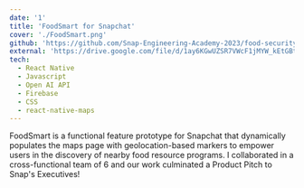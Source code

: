 ```yaml
---
date: '1'
title: 'FoodSmart for Snapchat'
cover: './FoodSmart.png'
github: 'https://github.com/Snap-Engineering-Academy-2023/food-security'
external: 'https://drive.google.com/file/d/1ay6KGwUZSR7VWcF1jMYW_kEtGBtdCfJX/view?usp=sharing/'
tech:
  - React Native
  - Javascript
  - Open AI API
  - Firebase
  - CSS
  - react-native-maps
---
```


FoodSmart is a functional feature prototype for Snapchat that dynamically populates the maps page with geolocation-based markers to empower users in the discovery of nearby food resource programs. I collaborated in a cross-functional team of 6 and our work culminated a Product Pitch to Snap's Executives!

<!-- Leveraged CSS, React Native, Firebase, and react-native-maps for seamless integration -->
<!-- -Developed  functionality for the addition of user-submitted location pins, accompanied by a bottom sheet modal where users can input various details about the location to enhance the collaborative aspect of the Snap Maps -->
